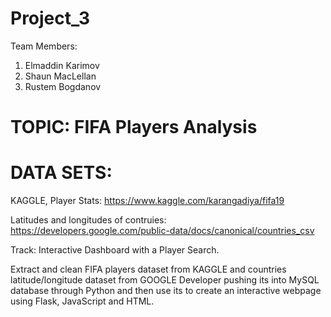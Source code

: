 # Project_3

Team Members:
1. Elmaddin Karimov
2. Shaun MacLellan
3. Rustem Bogdanov


# TOPIC: FIFA Players Analysis

# DATA SETS: 
 KAGGLE, Player Stats: https://www.kaggle.com/karangadiya/fifa19
 
 Latitudes and longitudes of contruies: https://developers.google.com/public-data/docs/canonical/countries_csv

Track:  Interactive Dashboard with a Player Search.

Extract and clean   FIFA players dataset  from KAGGLE and countries latitude/longitude dataset from GOOGLE Developer pushing its into MySQL database through Python and  then use its to create an interactive webpage using Flask, JavaScript and HTML.




 


